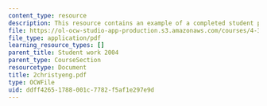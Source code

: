 ```yaml
---
content_type: resource
description: This resource contains an example of a completed student project.
file: https://ol-ocw-studio-app-production.s3.amazonaws.com/courses/4-301-introduction-to-the-visual-arts-spring-2007/ddff42651788001c7782f5af1e297e9d_2christyeng.pdf
file_type: application/pdf
learning_resource_types: []
parent_title: Student work 2004
parent_type: CourseSection
resourcetype: Document
title: 2christyeng.pdf
type: OCWFile
uid: ddff4265-1788-001c-7782-f5af1e297e9d
---
```

